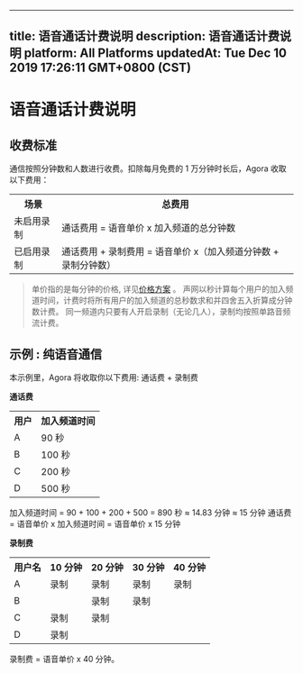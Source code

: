 
---
title: 语音通话计费说明
description: 语音通话计费说明
platform: All Platforms
updatedAt: Tue Dec 10 2019 17:26:11 GMT+0800 (CST)
---
# 语音通话计费说明
## 收费标准

通信按照分钟数和人数进行收费。扣除每月免费的 1 万分钟时长后，Agora 收取以下费用：

<table>
  <tr>
    <th>场景</th>
    <th>总费用</th>
  </tr>
  <tr>
    <td>未启用录制</td>
    <td>通话费用 = 语音单价 x 加入频道的总分钟数</td>
  </tr>
  <tr>
    <td>已启用录制</td>
    <td>通话费用 + 录制费用 = 语音单价 x（加入频道分钟数 + 录制分钟数）</td>
  </tr>
</table>

> 单价指的是每分钟的价格, 详见[价格方案](https://www.agora.io/cn/price/) 。
> 声网以秒计算每个用户的加入频道时间，计费时将所有用户的加入频道的总秒数求和并四舍五入折算成分钟数计费。
> 同一频道内只要有人开启录制（无论几人），录制均按照单路音频流计费。

## 示例 : 纯语音通信

本示例里，Agora 将收取你以下费用: 通话费 + 录制费

**通话费**

<table>
  <tr>
    <th>用户</th>
    <th>加入频道时间</th>
  </tr>
  <tr>
    <td>A</td>
    <td>90 秒</td>
  </tr>
  <tr>
    <td>B</td>
    <td>100 秒</td>
  </tr>
  <tr>
    <td>C</td>
    <td>200 秒</td>
  </tr>
  <tr>
    <td>D</td>
    <td>500 秒</td>
  </tr>
</table>

加入频道时间 = 90 + 100 + 200 + 500 = 890 秒 &asymp; 14.83 分钟 &asymp; 15 分钟
通话费 = 语音单价 x 加入频道时间 = 语音单价 x 15 分钟

**录制费**

<table>
  <tr>
    <th>用户名</th>
    <th>10 分钟</th>
    <th>20 分钟</th>
    <th>30 分钟</th>
    <th>40 分钟</th>
  </tr>
  <tr>
    <td>A</td>
    <td>录制</td>
    <td>录制</td>
    <td>录制</td>
    <td>录制</td>
  </tr>
  <tr>
    <td>B</td>
    <td></td>
    <td>录制</td>
    <td>录制</td>
    <td></td>
  </tr>
  <tr>
    <td>C</td>
    <td>录制</td>
    <td>录制</td>
    <td></td>
    <td></td>
  </tr>
  <tr>
    <td>D</td>
    <td>录制</td>
    <td></td>
    <td></td>
    <td></td>
  </tr>
</table>


录制费 = 语音单价 x 40 分钟。
